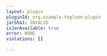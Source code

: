```yaml
---
layout: plugin
pluginId: org.example.togloom-plugin
jarSha1: INVALID
isJarAvailable: true
error: NONE
violations: []

---
```

